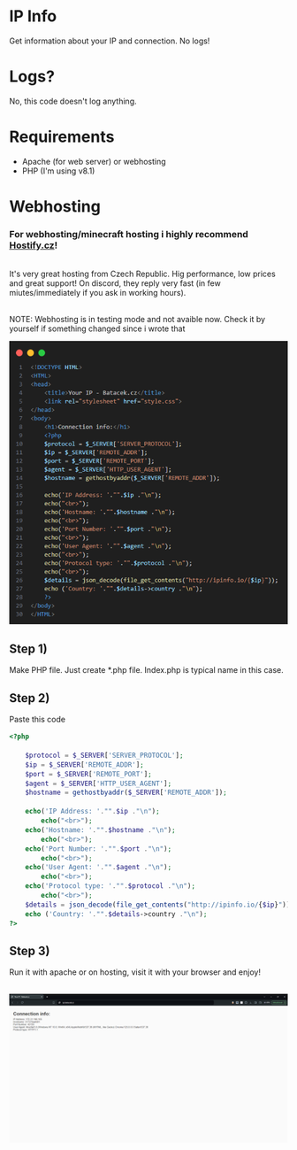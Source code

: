 # IP Info
Get information about your IP and connection. No logs!


# Logs?

<p>No, this code doesn't log anything.</p>

# Requirements

- Apache (for web server) or webhosting
- PHP (I'm using v8.1)

# Webhosting

<h3>For webhosting/minecraft hosting i highly recommend <a href="https://hostify.cz">Hostify.cz</a>!</h3>
<br>
<a>It's very great hosting from Czech Republic. Hig performance, low prices and great support! On discord, they reply very fast (in few miutes/immediately if you ask in working hours).</a>
<br>
<br>
<p>NOTE: Webhosting is in testing mode and not avaible now. Check it by yourself if something changed since i wrote that</p>

<img src="IP-code.png"/>
<h2>Step 1)</h2>
<p>Make PHP file. Just create *.php file. Index.php is typical name in this case.</p>
<h2>Step 2)</h2>
<p>Paste this code</p>

```php
<?php 

    $protocol = $_SERVER['SERVER_PROTOCOL'];
    $ip = $_SERVER['REMOTE_ADDR'];
    $port = $_SERVER['REMOTE_PORT'];
    $agent = $_SERVER['HTTP_USER_AGENT'];
    $hostname = gethostbyaddr($_SERVER['REMOTE_ADDR']);

    echo('IP Address: '."".$ip ."\n");
        echo("<br>");
    echo('Hostname: '."".$hostname ."\n");
        echo("<br>");
    echo('Port Number: '."".$port ."\n");
        echo("<br>");
    echo('User Agent: '."".$agent ."\n");
        echo("<br>");
    echo('Protocol type: '."".$protocol ."\n");
        echo("<br>");
    $details = json_decode(file_get_contents("http://ipinfo.io/{$ip}"));
    echo ('Country: '."".$details->country ."\n");
?>
```

<h2>Step 3)</h2>
<p>Run it with apache or on hosting, visit it with your browser and enjoy!</p>
<br>
<img src="preview.png">
